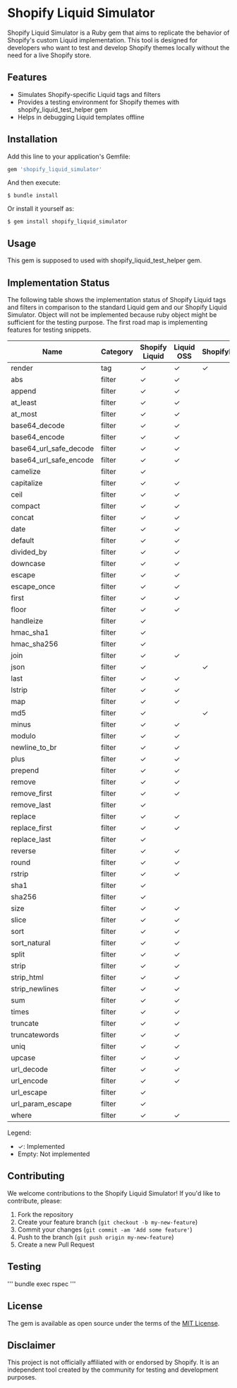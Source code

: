 # Shopify Liquid Simulator

Shopify Liquid Simulator is a Ruby gem that aims to replicate the behavior of Shopify's custom Liquid implementation. This tool is designed for developers who want to test and develop Shopify themes locally without the need for a live Shopify store.

## Features

- Simulates Shopify-specific Liquid tags and filters
- Provides a testing environment for Shopify themes with shopify_liquid_test_helper gem
- Helps in debugging Liquid templates offline

## Installation

Add this line to your application's Gemfile:

```ruby
gem 'shopify_liquid_simulator'
```

And then execute:

```
$ bundle install
```

Or install it yourself as:

```
$ gem install shopify_liquid_simulator
```

## Usage

This gem is supposed to used with shopify_liquid_test_helper gem. 


## Implementation Status

The following table shows the implementation status of Shopify Liquid tags and filters in comparison to the standard Liquid gem and our Shopify Liquid Simulator.
Object will not be implemented because ruby object might be sufficient for the testing purpose.
The first road map is implementing features for testing snippets.

| Name | Category | Shopify Liquid | Liquid OSS | ShopifyLiquidSimulator |
|------|----------|----------------|------------|------------------------|
| render | tag | ✓ | ✓ | ✓ |
| abs | filter | ✓ | ✓ | |
| append | filter | ✓ | ✓ | |
| at_least | filter | ✓ | ✓ | |
| at_most | filter | ✓ | ✓ | |
| base64_decode | filter | ✓ | ✓ | |
| base64_encode | filter | ✓ | ✓ | |
| base64_url_safe_decode | filter | ✓ | ✓ | |
| base64_url_safe_encode | filter | ✓ | ✓ | |
| camelize | filter | ✓ | | |
| capitalize | filter | ✓ | ✓ | |
| ceil | filter | ✓ | ✓ | |
| compact | filter | ✓ | ✓ | |
| concat | filter | ✓ | ✓ | |
| date | filter | ✓ | ✓ | |
| default | filter | ✓ | ✓ | |
| divided_by | filter | ✓ | ✓ | |
| downcase | filter | ✓ | ✓ | |
| escape | filter | ✓ | ✓ | |
| escape_once | filter | ✓ | ✓ | |
| first | filter | ✓ | ✓ | |
| floor | filter | ✓ | ✓ | |
| handleize | filter | ✓ | | |
| hmac_sha1 | filter | ✓ | | |
| hmac_sha256 | filter | ✓ | | |
| join | filter | ✓ | ✓ | |
| json | filter | ✓ | | ✓ |
| last | filter | ✓ | ✓ | |
| lstrip | filter | ✓ | ✓ | |
| map | filter | ✓ | ✓ | |
| md5 | filter | ✓ | | ✓ |
| minus | filter | ✓ | ✓ | |
| modulo | filter | ✓ | ✓ | |
| newline_to_br | filter | ✓ | ✓ | |
| plus | filter | ✓ | ✓ | |
| prepend | filter | ✓ | ✓ | |
| remove | filter | ✓ | ✓ | |
| remove_first | filter | ✓ | ✓ | |
| remove_last | filter | ✓ | | |
| replace | filter | ✓ | ✓ | |
| replace_first | filter | ✓ | ✓ | |
| replace_last | filter | ✓ | | |
| reverse | filter | ✓ | ✓ | |
| round | filter | ✓ | ✓ | |
| rstrip | filter | ✓ | ✓ | |
| sha1 | filter | ✓ | | |
| sha256 | filter | ✓ | | |
| size | filter | ✓ | ✓ | |
| slice | filter | ✓ | ✓ | |
| sort | filter | ✓ | ✓ | |
| sort_natural | filter | ✓ | ✓ | |
| split | filter | ✓ | ✓ | |
| strip | filter | ✓ | ✓ | |
| strip_html | filter | ✓ | ✓ | |
| strip_newlines | filter | ✓ | ✓ | |
| sum | filter | ✓ | ✓ | |
| times | filter | ✓ | ✓ | |
| truncate | filter | ✓ | ✓ | |
| truncatewords | filter | ✓ | ✓ | |
| uniq | filter | ✓ | ✓ | |
| upcase | filter | ✓ | ✓ | |
| url_decode | filter | ✓ | ✓ | |
| url_encode | filter | ✓ | ✓ | |
| url_escape | filter | ✓ | | |
| url_param_escape | filter | ✓ | | |
| where | filter | ✓ | ✓ | |

Legend:
- ✓: Implemented
- Empty: Not implemented

## Contributing

We welcome contributions to the Shopify Liquid Simulator! If you'd like to contribute, please:

1. Fork the repository
2. Create your feature branch (`git checkout -b my-new-feature`)
3. Commit your changes (`git commit -am 'Add some feature'`)
4. Push to the branch (`git push origin my-new-feature`)
5. Create a new Pull Request

## Testing
'''
bundle exec rspec
'''

## License

The gem is available as open source under the terms of the [MIT License](https://opensource.org/licenses/MIT).

## Disclaimer

This project is not officially affiliated with or endorsed by Shopify. It is an independent tool created by the community for testing and development purposes.

